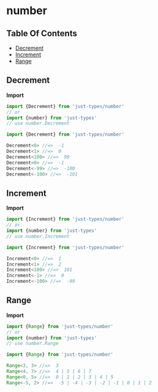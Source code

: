 # number

## Table Of Contents

- [Decrement](#decrement)
- [Increment](#increment)
- [Range](#range)

## Decrement

**Import**
```ts
import {Decrement} from 'just-types/number'
// or
import {number} from 'just-types'
// use number.Decrement
```

```ts
import {Decrement} from 'just-types/number'

Decrement<0> //=>  -1
Decrement<1> //=>  0
Decrement<100> //=>  99
Decrement<0> //=>  -1
Decrement<-99> //=>  -100
Decrement<-100> //=>  -101
```

## Increment

**Import**
```ts
import {Increment} from 'just-types/number'
// or
import {number} from 'just-types'
// use number.Increment
```

```ts
import {Increment} from 'just-types/number'

Increment<0> //=>  1
Increment<1> //=>  2
Increment<100> //=>  101
Increment<-1> //=>  0
Increment<-100> //=>  -99
```

## Range

**Import**
```ts
import {Range} from 'just-types/number'
// or
import {number} from 'just-types'
// use number.Range
```

```ts
import {Range} from 'just-types/number'

Range<3, 3> //=>  3
Range<4, 7> //=>  4 | 5 | 6 | 7
Range<0, 5> //=>  0 | 1 | 2 | 3 | 4 | 5
Range<-5, 2> //=>  -5 | -4 | -3 | -2 | -1 | 0 | 1 | 2
```